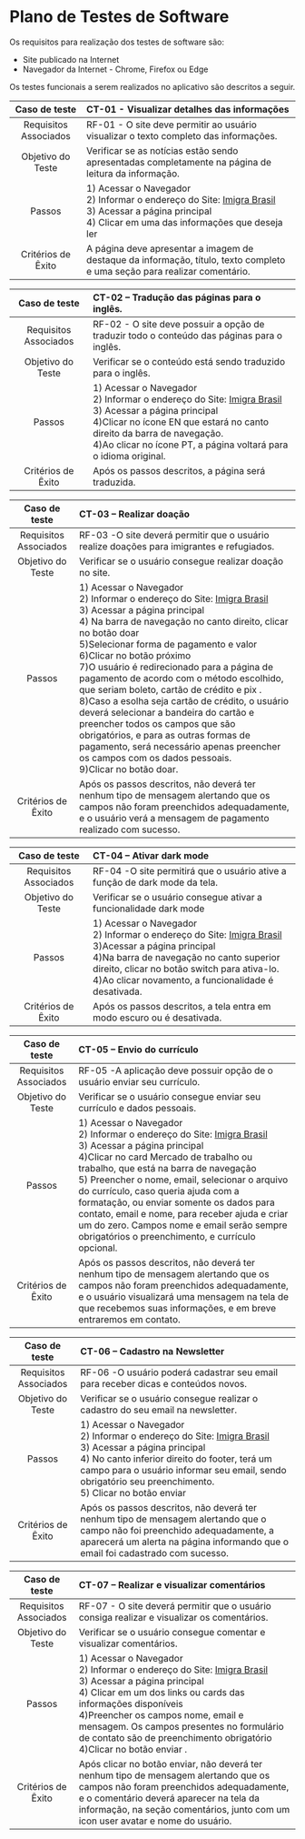 # Plano de Testes de Software

Os requisitos para realização dos testes de software são:

- Site publicado na Internet
- Navegador da Internet - Chrome, Firefox ou Edge


Os testes funcionais a serem realizados no aplicativo são descritos a seguir.
 

|     Caso de teste     | CT-01 - Visualizar detalhes das informações  |                                                                                                                                                                                                                                                                                                                                                                                                                        
| :-------------------: | :-------------------------------------------------------------------------------------------------------------------------------------------------------------------------------------------------------------------------------------------------------------------------------------------------|
| Requisitos Associados | RF-01 - O site deve permitir ao usuário visualizar o texto completo das informações.|                                                                                                                                                                                                                                                                                                                                                                  
|   Objetivo do Teste   |Verificar se as notícias estão sendo apresentadas completamente na página de leitura da informação.  |                                                                                                                                                                                                                                                                                                                                                                                                                                       |
|        Passos         | 1) Acessar o Navegador <br> 2) Informar o endereço do Site: [Imigra Brasil](https://pmv-ads-2023-1-e1-proj-web-t1-projeto-imigrante.pages.dev/) <br> 3) Acessar a página principal <br> 4) Clicar em uma das informações que deseja ler |
|  Critérios de Êxito   | A página deve apresentar a imagem de destaque da informação, título, texto completo e uma seção para realizar comentário.                                                                                                                                                                                                                                                                                                                               |

|     Caso de teste     | CT-02 – Tradução das páginas para o inglês.                                                                                                                                                                                                                                                         |
| :-------------------: | :------------------------------------------------------------------------------------------------------------------------------------------------------------------------------------------------------------------------------------------------------------------------------------------------ |
| Requisitos Associados | RF-02 - O site deve possuir a opção de traduzir todo o conteúdo das páginas para o inglês.                                                                                                                                                           |
|   Objetivo do Teste   | Verificar se o conteúdo está sendo traduzido para o inglês.                                                                                                                                                                                                                                          |
|        Passos         | 1) Acessar o Navegador <br> 2) Informar o endereço do Site:  [Imigra Brasil](https://pmv-ads-2023-1-e1-proj-web-t1-projeto-imigrante.pages.dev/) <br> 3) Acessar a página principal <br> 4)Clicar no ícone EN que estará no canto direito da barra de navegação. <br> 4)Ao clicar  no ícone PT, a página voltará para o idioma original. |
|  Critérios de Êxito   | Após os passos descritos, a página será traduzida.                                                                                                                                                                                                                    |


|     Caso de teste     | CT-03 – Realizar doação |
| :-------------------: | :---------------------------------------------------------------------------------------------------------------------------------------------------------------------------------------------------------------------------- |
| Requisitos Associados | RF-03 -O site deverá permitir que o usuário realize doações para imigrantes e refugiados. |
|   Objetivo do Teste   | Verificar se o usuário consegue realizar doação no site.                                                                                                                                                                    |
|        Passos         | 1) Acessar o Navegador <br> 2) Informar o endereço do Site: [Imigra Brasil](https://pmv-ads-2023-1-e1-proj-web-t1-projeto-imigrante.pages.dev/) <br> 3) Acessar a página principal <br> 4) Na barra de navegação no canto direito, clicar no botão doar <br> 5)Selecionar forma de pagamento e valor  <br> 6)Clicar no botão próximo  <br> 7)O usuário é redirecionado para a página de pagamento de acordo com o método escolhido, que seriam boleto, cartão de crédito e pix . <br> 8)Caso a esolha seja cartão de crédito, o usuário deverá selecionar a bandeira do cartão e preencher todos os campos que são obrigatórios, e para as outras formas de pagamento, será necessário apenas preencher os campos com os dados pessoais.   <br> 9)Clicar no botão doar.                                                        |
|  Critérios de Êxito   | Após os passos descritos,  não deverá ter nenhum tipo de mensagem alertando que os campos não foram preenchidos adequadamente, e o usuário verá a mensagem de pagamento realizado com sucesso.                                                                                                                                                                                 |

|     Caso de teste     | CT-04 – Ativar dark mode |
| :-------------------: | :---------------------------------------------------------------------------------------------------------------------------------------------------------------------------------------------------------------------------- |
| Requisitos Associados | RF-04 -O site permitirá que o usuário ative a função de dark mode da tela. |
|   Objetivo do Teste   | Verificar se o usuário consegue ativar a funcionalidade dark mode                                                                                                                                                                        |
|        Passos         | 1) Acessar o Navegador <br> 2) Informar o endereço do Site: [Imigra Brasil](https://pmv-ads-2023-1-e1-proj-web-t1-projeto-imigrante.pages.dev/) <br> 3)Acessar a página principal <br> 4)Na barra de navegação no canto superior direito, clicar no botão switch para ativa-lo. <br> 4)Ao clicar novamento, a funcionalidade é  desativada.                                                   |
|  Critérios de Êxito   | Após os passos descritos, a tela entra em modo escuro ou é desativada.      


|     Caso de teste     | CT-05 – Envio do currículo|
| :-------------------: | :---------------------------------------------------------------------------------------------------------------------------------------------------------------------------------------------------------------------------- |
| Requisitos Associados | RF-05 -A aplicação deve possuir opção de o usuário enviar seu currículo. |
|   Objetivo do Teste   | Verificar se o usuário consegue enviar seu currículo e dados pessoais.                                                                                                                                                                       |
|        Passos         | 1) Acessar o Navegador <br> 2) Informar o endereço do Site: [Imigra Brasil](https://pmv-ads-2023-1-e1-proj-web-t1-projeto-imigrante.pages.dev/) <br> 3) Acessar a página principal <br> 4)Clicar no card Mercado de trabalho ou trabalho, que está na barra de navegação <br> 5) Preencher o nome, email, selecionar o arquivo do currículo, caso queria ajuda com a formatação, ou enviar somente os dados para contato, email e nome, para receber ajuda e criar um do zero. Campos nome e email serão sempre obrigatórios o preenchimento, e currículo opcional.                                                       |
|  Critérios de Êxito   | Após os passos descritos, não deverá ter nenhum tipo de mensagem alertando que os campos não foram preenchidos adequadamente, e o usuário visualizará uma mensagem na tela de que recebemos suas informações, e em breve entraremos em contato.                                                                                                                                                                                |

|     Caso de teste     | CT-06 – Cadastro na Newsletter|
| :-------------------: | :---------------------------------------------------------------------------------------------------------------------------------------------------------------------------------------------------------------------------- |
| Requisitos Associados | RF-06 -O  usuário poderá cadastrar seu email para receber dicas e conteúdos novos. |
|   Objetivo do Teste   | Verificar se o usuário consegue realizar o cadastro do seu email na newsletter.                                                                                                                                                                       |
|        Passos         | 1) Acessar o Navegador <br> 2) Informar o endereço do Site:  [Imigra Brasil](https://pmv-ads-2023-1-e1-proj-web-t1-projeto-imigrante.pages.dev/) <br> 3) Acessar a página principal <br> 4) No canto inferior direito do footer, terá um campo para o usuário informar seu email, sendo obrigatório seu preenchimento.  <br>5) Clicar no botão enviar                                                       |
|  Critérios de Êxito   | Após os passos descritos, não deverá ter nenhum tipo de mensagem alertando que o campo não foi preenchido adequadamente, a aparecerá um alerta na página informando que o email foi cadastrado com sucesso.                                                                                                                                                                                 |


|     Caso de teste     | CT-07 – Realizar e visualizar comentários                                                                                                                                                                 |
| :-------------------: | :---------------------------------------------------------------------------------------------------------------------------------------------------------------------------------------------------------------------- |
| Requisitos Associados | RF-07 - O site deverá permitir que o usuário consiga realizar e visualizar os comentários.                                                                                                        |
|   Objetivo do Teste   | Verificar se o usuário consegue comentar e visualizar comentários.                                                                                                                                              |
|        Passos         | 1) Acessar o Navegador <br> 2) Informar o endereço do Site: [Imigra Brasil](https://pmv-ads-2023-1-e1-proj-web-t1-projeto-imigrante.pages.dev/) <br> 3) Acessar a página principal <br> 4) Clicar em  um dos links ou cards das informações disponíveis  <br> 4)Preencher os campos nome, email e mensagem.  Os campos presentes no formulário de contato são de preenchimento obrigatório <br> 4)Clicar no botão enviar . |
|  Critérios de Êxito   | Após  clicar no botão enviar, não deverá ter nenhum tipo de mensagem alertando que os campos não foram preenchidos adequadamente, e o comentário deverá aparecer na tela da informação, na seção comentários, junto com um icon user avatar e nome do usuário.                                                                                                                                       |






